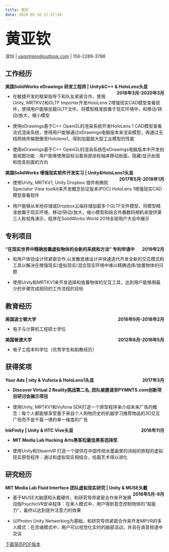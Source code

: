 ```yaml
---
title: 简历
date: 2020-05-16 17:57:54
---
```


<font size=14>__黄亚钦__ </font> 

深圳&nbsp;|&nbsp;yaqinhpro@outlook.com&nbsp;|&nbsp;156-2289-3786

## 工作经历

__<div style="float:left;">美国SolidWorks eDrawings 研发工程师 | Unity&C++ & HoloLens头显</div> <div style="float:right;">2018年3月-2020年3月</div></br>__     

- 在敏捷开发的框架指导下和队友紧密合作，使用Unity, MRTKV2和GLTF Importer开发HoloLens 2增强现实CAD模型查看软件，使得用户能够加载GLTF文件，将模型精准放置于现实环境中，和移动/转动/放大，缩小模型

- 使用eDrawings基于C++ OpenGL的渲染系统开发HoloLens 1 CAD模型查看流式渲染系统，使得用户能够通过eDrawings电脑版本来渲染模型，再通过无线网络传输图像至Hololens1，得到加载超大型工业模型的性能

- 使用eDrawings基于C++ OpenGL的渲染系统在eDrawings电脑版本中开发剖面视图功能：用户能够使用鼠标沿着局部坐标轴来移动剖面，隐藏/显示剖面和改变剖面的方向

__<div style="float:left;">美国SolidWorks 增强现实软件开发实习 | Unity&HoloLens1头显</div> <div style="float:right;">2017年5月-2018年1月</div></br>__

- 使用Unity, MRTKV1, Unity Dropbox 插件和微软Spectator View toolkit来开发概念验证版本(POC) HoloLens 1增强现实CAD模型查看软件

- 用户能够从本地存储或Dropbox云端存储加载多个GLTF文件模型，将模型精准放置于现实环境，移动/转动/放大，缩小模型和结合外置数码相机来提供第三人称视角演示，程序在SolidWorks World 2018全球用户大会中展示

## 专利项目

__<div style="float:left;">“在现实世界中精确放置虚拟物体的全新的系统和方法” 专利申请中</div> <div style="float:right;">2019年2月</div></br>__

- 和用户体验设计师紧密合作,以发散思维设计并快速迭代开发全新的交互模式和工具以解决在增强现实/虚拟现实/混合现实环境中难以精确选择/放置物体的问题

- 使用Unity和MRTKV1来开发选择和放置物体的交互工具，达到用户能够用最少的步骤完成相同的工作流程的目标

## 教育经历

__<div style="float:left;">美国波士顿大学</div> <div style="float:right;">2016年9月-2018年2月</div></br>__

- 电子与计算机工程硕士学位

__<div style="float:left;">美国普渡大学</div> <div style="float:right;">2012年8月-2016年5月</div></br>__

- 电子工程本科学位（优秀学生和助教经历）

## 获得奖项

__<div style="float:left;">Your Ads | nity & Vuforia & HoloLens1头显</div> <div style="float:right;">2017年3月</div></br>__

- __Discover Virtual 2 Reality挑战第二名, 团队被邀请至PYMNTS.com创新项目研讨会展示项目__

- 使用Unity, MRTKV1和Vuforia SDK打造一个原型程序来介绍未来广告的概念：每个人都能够享受基于来自个人购物历史的机器学习推荐物品的3D交互广告而不是千篇一律的单一维度的广告

__<div style="float:left;">InkFinity | Unity & HTC Vive头显</div> <div style="float:right;">2016年11月</div></br>__

- __MIT Media Lab Hacking Arts黑客松最佳黑客选择奖__

- 使用Unity和SteamVR 打造一个提供在中国传统水墨画里的诗般的旅程的虚拟现实原型程序：通过和虚拟现实相结合，绘画艺术得以进化

## 研究经历

__<div style="float:left;">MIT Media Lab Fluid Interface 团队虚拟现实研究 | Unity & MUSE头戴</div> <div style="float:right;">2016年5月-9月</div></br>__

- 基于MUSE大脑感知头戴硬件，和研究导师紧密合作来开发移动版PsychicVR安卓程序：在单人模式中，用户得到意念控制物体的“超能力”，最终以达到提升注意力的效果

- 以Photon Unity Networking为基础，和研究导师紧密合作来开发MPVR的多人模式：在灵魂模式中，用户可以视觉化实时的脑部活动，并且在语音频道中交谈

[下载简历PDF版本](/zh/documents/个人简历-黄亚钦.pdf)